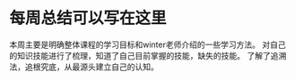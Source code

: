 # 每周总结可以写在这里
  本周主要是明确整体课程的学习目标和winter老师介绍的一些学习方法。
  对自己的知识技能进行了梳理，知道了自己目前掌握的技能，缺失的技能。
  了解了追溯法，追根究底，从最源头建立自己的认知。  